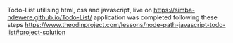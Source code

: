 Todo-List utilising html, css and javascript, live on https://simba-ndewere.github.io/Todo-List/ application was completed following these steps https://www.theodinproject.com/lessons/node-path-javascript-todo-list#project-solution

